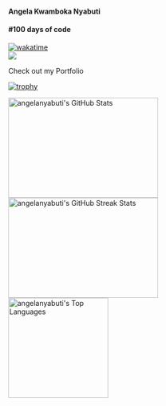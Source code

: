 <h4>Angela Kwamboka Nyabuti</h4>
<h4>#100 days of code</h4>


[![wakatime](https://wakatime.com/badge/user/bad464a2-50cd-467b-bb39-a16ea09f8894.svg)](https://wakatime.com/@bad464a2-50cd-467b-bb39-a16ea09f8894)</br>
![](https://komarev.com/ghpvc/?username=angelanyabuti&color=blue)
<p>Check out my <a href="https://angelanyabuti.netlify.app/" style="text-decoration:none;">Portfolio</a></p>


[![trophy](https://github-profile-trophy.vercel.app/?username=angelanyabuti&theme=gruvbox)](https://github.com/ryo-ma/github-profile-trophy)
<div>
    <img src="https://github-readme-stats.vercel.app/api?username=angelanyabuti&theme=yeblu&show_icons=true&hide_border=true&count_private=true" alt="angelanyabuti's GitHub Stats" width="300" height="200" style="display: inline-block; margin-right: 10px;">
    <img src="https://github-readme-streak-stats.herokuapp.com/?user=angelanyabuti&theme=yeblu&hide_border=true" alt="angelanyabuti's GitHub Streak Stats" width="300" height="200" style="display: inline-block; margin-right: 10px;">
    <img src="https://github-readme-stats.vercel.app/api/top-langs/?username=angelanyabuti&theme=yeblu&show_icons=true&hide_border=true&layout=compact" alt="angelanyabuti's Top Languages" width="200" height="200" style="display: inline-block;">
</div>





<!--
-<h2> Frameworks and Libraries </h2> 
<p>
    <img src="https://img.shields.io/badge/.NET-512BD4?style=for-the-badge&logo=dotnet&logoColor=white" />
  <img src="https://img.shields.io/badge/Vue.js-35495E?style=for-the-badge&logo=vuedotjs&logoColor=4FC08D" />
  <img src="https://img.shields.io/badge/Laravel-FF2D20?style=for-the-badge&logo=laravel&logoColor=white" />

</p>
<h2> Tools </h2>
<p> 
  <img src="https://img.shields.io/badge/Visual_Studio_Code-0078D4?style=for-the-badge&logo=visual%20studio%20code&logoColor=white" />
  <img src="https://img.shields.io/badge/Visual_Studio-5C2D91?style=for-the-badge&logo=visual%20studio&logoColor=white" />
  <img src="https://img.shields.io/badge/sublime_text-%23575757.svg?&style=for-the-badge&logo=sublime-text&logoColor=important" />
</p>
<h2> Databases </h2>
<p>
      <img src="https://img.shields.io/badge/MySQL-00000F?style=for-the-badge&logo=mysql&logoColor=white" />
</p>-->

<!---
angelanyabuti/angelanyabuti is a ✨ special ✨ repository because its `README.md` (this file) appears on your GitHub profile.
You can click the Preview link to take a look at your changes.
--->
